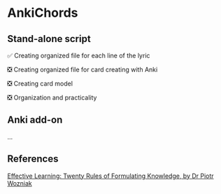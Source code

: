 # AnkiChords

## Stand-alone script

:white_check_mark: Creating organized file for each line of the lyric

:negative_squared_cross_mark: Creating organized file for card creating with Anki

:negative_squared_cross_mark: Creating card model

:negative_squared_cross_mark: Organization and practicality

## Anki add-on

...

## References

[Effective Learning: Twenty Rules of Formulating Knowledge, by Dr Piotr Wozniak](https://www.supermemo.com/en/articles/20rules)
